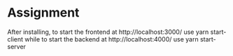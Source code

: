 # Assignment

After installing, to start the frontend at http://localhost:3000/ use yarn start-client
while to start the backend at http://localhost:4000/ use yarn start-server
